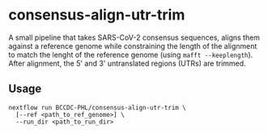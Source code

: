 # consensus-align-utr-trim

A small pipeline that takes SARS-CoV-2 consensus sequences, aligns them against a reference genome while constraining
the length of the alignment to match the lenght of the reference genome (using `mafft --keeplength`). After alignment,
the 5' and 3' untranslated regions (UTRs) are trimmed.

## Usage

```
nextflow run BCCDC-PHL/consensus-align-utr-trim \
  [--ref <path_to_ref_genome>] \
  --run_dir <path_to_run_dir>
```